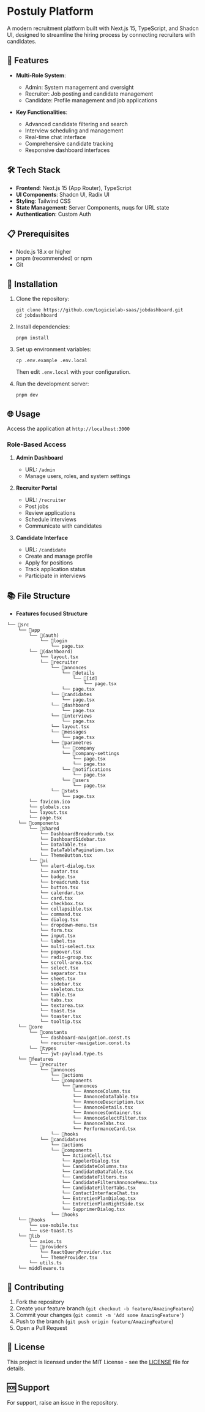 # Postuly Platform

A modern recruitment platform built with Next.js 15, TypeScript, and Shadcn UI, designed to streamline the hiring process by connecting recruiters with candidates.

## 🚀 Features

- **Multi-Role System**:
  - Admin: System management and oversight
  - Recruiter: Job posting and candidate management
  - Candidate: Profile management and job applications

- **Key Functionalities**:
  - Advanced candidate filtering and search
  - Interview scheduling and management
  - Real-time chat interface
  - Comprehensive candidate tracking
  - Responsive dashboard interfaces

## 🛠️ Tech Stack

- **Frontend**: Next.js 15 (App Router), TypeScript
- **UI Components**: Shadcn UI, Radix UI
- **Styling**: Tailwind CSS
- **State Management**: Server Components, nuqs for URL state
- **Authentication**: Custom Auth

## 📋 Prerequisites

- Node.js 18.x or higher
- pnpm (recommended) or npm
- Git

## 🔧 Installation

1. Clone the repository:

   ```shell
   git clone https://github.com/Logicielab-saas/jobdashboard.git
   cd jobdashboard
   ```

2. Install dependencies:

   ```shell
   pnpm install
   ```

3. Set up environment variables:

   ```shell
   cp .env.example .env.local
   ```

   Then edit `.env.local` with your configuration.

4. Run the development server:

   ```shell
   pnpm dev
   ```

## 🌐 Usage

Access the application at `http://localhost:3000`

### Role-Based Access

1. **Admin Dashboard**
   - URL: `/admin`
   - Manage users, roles, and system settings

2. **Recruiter Portal**
   - URL: `/recruiter`
   - Post jobs
   - Review applications
   - Schedule interviews
   - Communicate with candidates

3. **Candidate Interface**
   - URL: `/candidate`
   - Create and manage profile
   - Apply for positions
   - Track application status
   - Participate in interviews

## 📚 File Structure

- **Features focused Structure**

```plaintext
└── 📁src
    └── 📁app
        └── 📁(auth)
            └── 📁login
                └── page.tsx
        └── 📁(dashboard)
            └── layout.tsx
            └── 📁recruiter
                └── 📁annonces
                    └── 📁details
                        └── 📁[id]
                            └── page.tsx
                    └── page.tsx
                └── 📁candidates
                    └── page.tsx
                └── 📁dashboard
                    └── page.tsx
                └── 📁interviews
                    └── page.tsx
                └── layout.tsx
                └── 📁messages
                    └── page.tsx
                └── 📁parametres
                    └── 📁company
                    └── 📁company-settings
                        └── page.tsx
                        └── page.tsx
                    └── 📁notifications
                        └── page.tsx
                    └── 📁users
                        └── page.tsx
                └── 📁stats
                    └── page.tsx
        └── favicon.ico
        └── globals.css
        └── layout.tsx
        └── page.tsx
    └── 📁components
        └── 📁shared
            └── DashboardBreadcrumb.tsx
            └── DashboardSidebar.tsx
            └── DataTable.tsx
            └── DataTablePagination.tsx
            └── ThemeButton.tsx
        └── 📁ui
            └── alert-dialog.tsx
            └── avatar.tsx
            └── badge.tsx
            └── breadcrumb.tsx
            └── button.tsx
            └── calendar.tsx
            └── card.tsx
            └── checkbox.tsx
            └── collapsible.tsx
            └── command.tsx
            └── dialog.tsx
            └── dropdown-menu.tsx
            └── form.tsx
            └── input.tsx
            └── label.tsx
            └── multi-select.tsx
            └── popover.tsx
            └── radio-group.tsx
            └── scroll-area.tsx
            └── select.tsx
            └── separator.tsx
            └── sheet.tsx
            └── sidebar.tsx
            └── skeleton.tsx
            └── table.tsx
            └── tabs.tsx
            └── textarea.tsx
            └── toast.tsx
            └── toaster.tsx
            └── tooltip.tsx
    └── 📁core
        └── 📁constants
            └── dashboard-navigation.const.ts
            └── recruiter-navigation.const.ts
        └── 📁types
            └── jwt-payload.type.ts
    └── 📁features
        └── 📁recruiter
            └── 📁annonces
                └── 📁actions
                └── 📁components
                    └── 📁annonces
                        └── AnnonceColumn.tsx
                        └── AnnonceDataTable.tsx
                        └── AnnonceDescription.tsx
                        └── AnnonceDetails.tsx
                        └── AnnoncesContainer.tsx
                        └── AnnonceSelectFilter.tsx
                        └── AnnonceTabs.tsx
                        └── PerformanceCard.tsx
                └── 📁hooks
            └── 📁candidatures
                └── 📁actions
                └── 📁components
                    └── ActionCell.tsx
                    └── AppelerDialog.tsx
                    └── CandidateColumns.tsx
                    └── CandidateDataTable.tsx
                    └── CandidateFilters.tsx
                    └── CandidateFiltersAnnonceMenu.tsx
                    └── CandidateFilterTabs.tsx
                    └── ContactInterfaceChat.tsx
                    └── EntretienPlanDialog.tsx
                    └── EntretienPlanRightSide.tsx
                    └── SupprimerDialog.tsx
                └── 📁hooks
    └── 📁hooks
        └── use-mobile.tsx
        └── use-toast.ts
    └── 📁lib
        └── axios.ts
        └── 📁providers
            └── ReactQueryProvider.tsx
            └── ThemeProvider.tsx
        └── utils.ts
    └── middleware.ts
```

## 🤝 Contributing

1. Fork the repository
2. Create your feature branch (`git checkout -b feature/AmazingFeature`)
3. Commit your changes (`git commit -m 'Add some AmazingFeature'`)
4. Push to the branch (`git push origin feature/AmazingFeature`)
5. Open a Pull Request

## 📝 License

This project is licensed under the MIT License - see the [LICENSE](LICENSE) file for details.

## 🆘 Support

For support, raise an issue in the repository.

